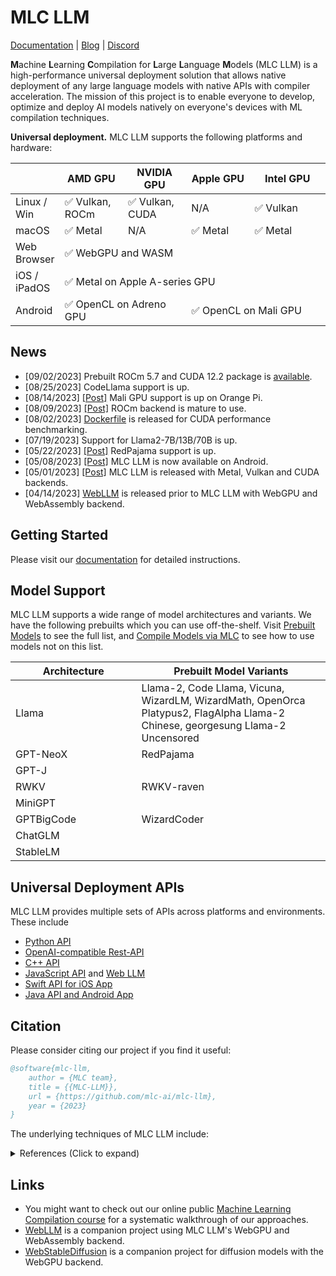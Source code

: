 [discord-url]: https://discord.gg/9Xpy2HGBuD

# MLC LLM

[Documentation](https://llm.mlc.ai/docs) | [Blog](https://blog.mlc.ai/) | [Discord][discord-url]

**M**achine **L**earning **C**ompilation for **L**arge **L**anguage **M**odels (MLC LLM) is a high-performance universal deployment solution that allows native deployment of any large language models with native APIs with compiler acceleration. The mission of this project is to enable everyone to develop, optimize and deploy AI models natively on everyone's devices with ML compilation techniques.

**Universal deployment.** MLC LLM supports the following platforms and hardware:

<table style="width:100%">
  <thead>
    <tr>
      <th style="width:15%"> </th>
      <th style="width:20%">AMD GPU</th>
      <th style="width:20%">NVIDIA GPU</th>
      <th style="width:20%">Apple GPU</th>
      <th style="width:24%">Intel GPU</th>
    </tr>
  </thead>
  <tbody>
    <tr>
      <td>Linux / Win</td>
      <td>✅ Vulkan, ROCm</td>
      <td>✅ Vulkan, CUDA</td>
      <td>N/A</td>
      <td>✅ Vulkan</td>
    </tr>
    <tr>
      <td>macOS</td>
      <td>✅ Metal</td>
      <td>N/A</td>
      <td>✅ Metal</td>
      <td>✅ Metal</td>
    </tr>
    <tr>
      <td>Web Browser</td>
      <td colspan=4>✅ WebGPU and WASM </td>
    </tr>
    <tr>
      <td>iOS / iPadOS</td>
      <td colspan=4>✅ Metal on Apple A-series GPU</td>
    </tr>
    <tr>
      <td>Android</td>
      <td colspan=2>✅ OpenCL on Adreno GPU</td>
      <td colspan=2>✅ OpenCL on Mali GPU</td>
    </tr>
  </tbody>
</table>

## News

* [09/02/2023] Prebuilt ROCm 5.7 and CUDA 12.2 package is [available](https://llm.mlc.ai/docs/install/tvm.html#option-1-prebuilt-package).
* [08/25/2023] CodeLlama support is up.
* [08/14/2023] [[Post]](https://blog.mlc.ai/2023/08/09/GPU-Accelerated-LLM-on-Orange-Pi) Mali GPU support is up on Orange Pi.
* [08/09/2023] [[Post]](https://blog.mlc.ai/2023/08/09/Making-AMD-GPUs-competitive-for-LLM-inference) ROCm backend is mature to use.
* [08/02/2023] [Dockerfile](https://github.com/mlc-ai/llm-perf-bench/) is released for CUDA performance benchmarking.
* [07/19/2023] Support for Llama2-7B/13B/70B is up.
* [05/22/2023] [[Post]](https://blog.mlc.ai/2023/05/22/bringing-open-large-language-models-to-consumer-devices) RedPajama support is up.
* [05/08/2023] [[Post]](https://blog.mlc.ai/2023/05/08/bringing-hardware-accelerated-language-models-to-android-devices) MLC LLM is now available on Android.
* [05/01/2023] [[Post]](https://blog.mlc.ai/2023/05/01/bringing-accelerated-llm-to-consumer-hardware) MLC LLM is released with Metal, Vulkan and CUDA backends.
* [04/14/2023] [WebLLM](https://github.com/mlc-ai/web-llm) is released prior to MLC LLM with WebGPU and WebAssembly backend.

## Getting Started

Please visit our [documentation](https://llm.mlc.ai/docs/index.html#getting-started) for detailed instructions.

## Model Support

MLC LLM supports a wide range of model architectures and variants. We have the following prebuilts which you can
use off-the-shelf. Visit [Prebuilt Models](https://llm.mlc.ai/docs/prebuilt_models.html) to see the full list, and [Compile Models via MLC](https://llm.mlc.ai/docs/compilation/compile_models.html) to see how to use models not on this list.

<table style="width:100%">
  <thead>
    <tr>
      <th style="width:40%">Architecture</th>
      <th style="width:60%">Prebuilt Model Variants</th>
    </tr>
  </thead>
  <tbody>
    <tr>
      <td>Llama</td>
      <td>Llama-2, Code Llama, Vicuna, WizardLM, WizardMath, OpenOrca Platypus2, FlagAlpha Llama-2 Chinese, georgesung Llama-2 Uncensored</td>
    </tr>
    <tr>
      <td>GPT-NeoX</td>
      <td>RedPajama</td>
    </tr>
    <tr>
      <td>GPT-J</td>
      <td></td>
    </tr>
    <tr>
      <td>RWKV</td>
      <td>RWKV-raven</td>
    </tr>
    <tr>
      <td>MiniGPT</td>
      <td></td>
    </tr>
    <tr>
      <td>GPTBigCode</td>
      <td>WizardCoder</td>
    </tr>
    <tr>
      <td>ChatGLM</td>
      <td></td>
    </tr>
    <tr>
      <td>StableLM</td>
      <td></td>
    </tr>
  </tbody>
</table>

## Universal Deployment APIs

MLC LLM provides multiple sets of APIs across platforms and environments. These include
* [Python API](https://llm.mlc.ai/docs/deploy/python.html)
* [OpenAI-compatible Rest-API](https://llm.mlc.ai/docs/deploy/rest.html)
* [C++ API](https://llm.mlc.ai/docs/deploy/cli.html)
* [JavaScript API](https://llm.mlc.ai/docs/deploy/javascript.html) and [Web LLM](https://github.com/mlc-ai/web-llm)
* [Swift API for iOS App](https://llm.mlc.ai/docs/deploy/ios.html)
* [Java API and Android App](https://llm.mlc.ai/docs/deploy/android.html)

## Citation

Please consider citing our project if you find it useful:

```bibtex
@software{mlc-llm,
    author = {MLC team},
    title = {{MLC-LLM}},
    url = {https://github.com/mlc-ai/mlc-llm},
    year = {2023}
}
```

The underlying techniques of MLC LLM include:

<details>
  <summary>References (Click to expand)</summary>
  
  ```bibtex
  @inproceedings{tensorir,
      author = {Feng, Siyuan and Hou, Bohan and Jin, Hongyi and Lin, Wuwei and Shao, Junru and Lai, Ruihang and Ye, Zihao and Zheng, Lianmin and Yu, Cody Hao and Yu, Yong and Chen, Tianqi},
      title = {TensorIR: An Abstraction for Automatic Tensorized Program Optimization},
      year = {2023},
      isbn = {9781450399166},
      publisher = {Association for Computing Machinery},
      address = {New York, NY, USA},
      url = {https://doi.org/10.1145/3575693.3576933},
      doi = {10.1145/3575693.3576933},
      booktitle = {Proceedings of the 28th ACM International Conference on Architectural Support for Programming Languages and Operating Systems, Volume 2},
      pages = {804–817},
      numpages = {14},
      keywords = {Tensor Computation, Machine Learning Compiler, Deep Neural Network},
      location = {Vancouver, BC, Canada},
      series = {ASPLOS 2023}
  }

  @inproceedings{metaschedule,
      author = {Shao, Junru and Zhou, Xiyou and Feng, Siyuan and Hou, Bohan and Lai, Ruihang and Jin, Hongyi and Lin, Wuwei and Masuda, Masahiro and Yu, Cody Hao and Chen, Tianqi},
      booktitle = {Advances in Neural Information Processing Systems},
      editor = {S. Koyejo and S. Mohamed and A. Agarwal and D. Belgrave and K. Cho and A. Oh},
      pages = {35783--35796},
      publisher = {Curran Associates, Inc.},
      title = {Tensor Program Optimization with Probabilistic Programs},
      url = {https://proceedings.neurips.cc/paper_files/paper/2022/file/e894eafae43e68b4c8dfdacf742bcbf3-Paper-Conference.pdf},
      volume = {35},
      year = {2022}
  }

  @inproceedings{tvm,
      author = {Tianqi Chen and Thierry Moreau and Ziheng Jiang and Lianmin Zheng and Eddie Yan and Haichen Shen and Meghan Cowan and Leyuan Wang and Yuwei Hu and Luis Ceze and Carlos Guestrin and Arvind Krishnamurthy},
      title = {{TVM}: An Automated {End-to-End} Optimizing Compiler for Deep Learning},
      booktitle = {13th USENIX Symposium on Operating Systems Design and Implementation (OSDI 18)},
      year = {2018},
      isbn = {978-1-939133-08-3},
      address = {Carlsbad, CA},
      pages = {578--594},
      url = {https://www.usenix.org/conference/osdi18/presentation/chen},
      publisher = {USENIX Association},
      month = oct,
  }
  ```
</details>

## Links

- You might want to check out our online public [Machine Learning Compilation course](https://mlc.ai) for a systematic
walkthrough of our approaches.
- [WebLLM](https://webllm.mlc.ai/) is a companion project using MLC LLM's WebGPU and WebAssembly backend.
- [WebStableDiffusion](https://websd.mlc.ai/) is a companion project for diffusion models with the WebGPU backend.

